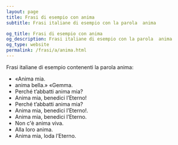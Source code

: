 ```yaml
---
layout: page
title: Frasi di esempio con anima 
subtitle: Frasi italiane di esempio con la parola  anima

og_title: Frasi di esempio con anima 
og_description: Frasi italiane di esempio con la parola  anima
og_type: website
permalink: /frasi/a/anima.html
---
```


Frasi italiane di esempio contenenti la parola anima:


- «Anima mia.
- anima bella.» «Gemma.
- Perché t’abbatti anima mia?
- Anima mia, benedici l’Eterno!
- Perché t’abbatti anima mia?
- Anima mia, benedici l’Eterno!.
- Anima mia, benedici l’Eterno.
- Non c'è anima viva.
- Alla loro anima.
- Anima mia, loda l’Eterno.
